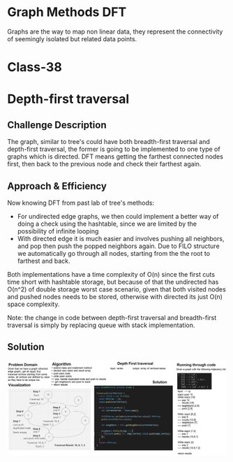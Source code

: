 # Graph Methods DFT
Graphs are the way to map non linear data, they represent the connectivity of seemingly isolated but related data points.

# Class-38
# Depth-first traversal
## Challenge Description
The graph, similar to tree's could have both breadth-first traversal and depth-first traversal, the former is going to be implemented to one type of graphs which is directed. DFT means getting the farthest connected nodes first, then back to the previous node and check their farthest again. 

## Approach & Efficiency
Now knowing DFT from past lab of tree's methods:
- For undirected edge graphs, we then could implement a better way of doing a check using the hashtable, since we are limited by the possibility of infinite looping
- With directed edge it is much easier and involves pushing all neighbors, and pop then push the popped neighbors again. Due to FILO structure we automatically go through all nodes, starting from the the root to farthest and back.

Both implementations have a time complexity of O(n) since the first cuts time short with hashtable storage, but because of that the undirected has O(n^2) of double storage worst case scenario, given that both visited nodes and pushed nodes needs to be stored, otherwise with directed its just O(n) space complexity.

Note: the change in code between depth-first traversal and breadth-first traversal is simply by replacing queue with stack implementation.

## Solution
![whiteboard](../../resources/whiteboard-class-38.png)